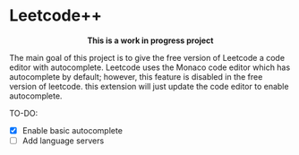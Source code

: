 # Leetcode++

**<div align="center" >This is a work in progress project</div>**

The main goal of this project is to give the free version of Leetcode a code editor with autocomplete. Leetcode uses the Monaco code editor which has autocomplete by default; however, this feature is disabled in the free version of leetcode. this extension will just update the code editor to enable autocomplete.


TO-DO:

- [x] Enable basic autocomplete
- [ ] Add language servers
